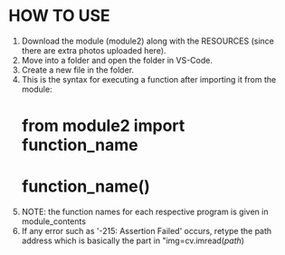 # HOW TO USE
1. Download the module (module2) along with the RESOURCES (since there are extra photos uploaded here).
2. Move into a folder and open the folder in VS-Code.
3. Create a new file in the folder.
4. This is the syntax for executing a function after importing it from the module:
   # from module2 import function_name
   # function_name()
5. NOTE: the function names for each respective program is given in module_contents
6. If any error such as '-215: Assertion Failed' occurs, retype the path address which is basically the part in "img=cv.imread(*path*)